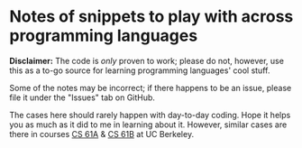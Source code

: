 # Notes of snippets to play with across programming languages

**Disclaimer:** The code is *only* proven to work; please do not, however, use this as a to-go source for learning programming languages' cool stuff.

Some of the notes may be incorrect; if there happens to be an issue, please file it under the "Issues" tab on GitHub.

The cases here should rarely happen with day-to-day coding. Hope it helps you as much as it did to me in learning about it. However, similar cases are there in courses [CS 61A](http://cs61a.org) & [CS 61B](http://datastructur.es) at UC Berkeley. 